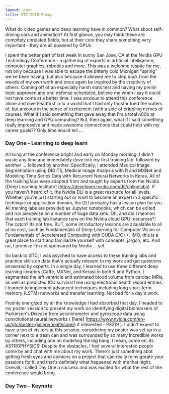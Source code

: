 ```yaml
---
layout: post
title: GTC 2018 Recap
---
```

What do video games and deep learning have in common? What about self-driving cars and animation? At first glance, you may think these are compltely unrelated fields, but at their core they share something very important - they are all powered by GPUs.  

I spent the better part of last week in sunny San Jose, CA at the Nvidia GPU Technology Conference - a gathering of experts in artificial intelligence, computer graphics, robotics and more. This was a welcome respite for me, not only because I was able to escape the bitterly cold Michigan "spring" we've been having, but also because it allowed me to step back from the weeds of my own work and once again be inspired by the creativity of others. Coming off of an especially harsh stats test and having my prelim topic approved and oral defense scheduled, believe me when I say it could not have come at a better time. I was anxious to attend this conference alone and dive headfirst in to a world that I had only thusfar toed the waters of, but anxious in the sense of excitement (with a side of crippling nerves of course). What if I said something that gave away that I'm a total n00b at deep learning and GPU computing? But, then again, what if I said something really impressive and made awesome connections that could help with my career goals?? Only time would tell ...

### Day One - Learning to deep learn

Arriving at the conference bright and early on Monday morning, I didn't waste any time and immediately dove into my first training lab, followed by another ... followed by another. Specifically, I attended Medical Image Segmentation using DIGITS, Medical Image Analysis with R and MXNet and Modeling Time Series Data with Recurrent Neural Networks in Keras. All of the training labs were adapted from and taught by experts from the Nvidia [Deep Learning Institute] (https://developer.nvidia.com/dli/onlinelabs). If you haven't heard of it, the Nvidia DLI is a great resource for all levels. Whether you're just starting out or want to become an expert in a specific technique or application domain, the DLI probably has a lesson plan for you. All training labs are provided as Jupyter notebooks, which can be edited and run piecewise on a number of huge data sets. Oh, and did I mention that each training lab instance runs on the Nvidia cloud GPU resources?! The catch? Its not free. BUT, some introductory lessons are avaialable to all at no cost, such as Fundamentals of Deep Learning for Computer Vision or Fundamentals of Accelerated Computing with CUDA C/C++. IMO, this is a great place to start and familiarize yourself with concepts, jargon, etc. And no, I promise I'm not sponsored by Nvidia ... yet. 

So back to GTC, I was psyched to have access to these training labs and practice skills on data that's actually relevant to my work and get questions answered by experts. In a single day, I learned to use three different deep learning libraries (Caffe, MXNet, and Keras) in both R and Python. I segmented the left ventricle and estimated blood volume from cardiac MRIs, as well as predicted ICU survival time using electronic health record entries. I learned to implement advanced techniques including long short-term memory (LSTM) networks and transfer learning. Not bad for a day's work.

Freshly energized by all the knowledge I had absorbed that day, I headed to my poster session to present my work on identifying digital biomarkers of Parkinson's Disease from accelerometer and gyroscope data using convolutional neural networks ( [here] (https://www.nvidia.com/en-us/gtc/poster-gallery/healthcare/) if interested - P8219 ). I didn't expect to have a ton of visitors at this session, considering my poster was set up in a corner next to a trash can and was surrounded by so many incredible works by others, including one on modeling the big bang. I mean, come on, its ASTROPHYSICS! Despite the obstacles, I had several interested people come by and chat with me about my work. There's just something abot getting fresh eyes and opinions on a project that can really reinvigorate your passions for it, and that's definitely what happened with me that night. Overall, I called Day One a success and was excited for what the rest of the conference would bring. 

### Day Two - Keynote

